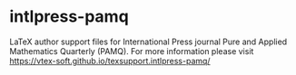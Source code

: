 # intlpress-pamq
LaTeX author support files for International Press journal Pure and Applied Mathematics Quarterly (PAMQ). For more information please visit https://vtex-soft.github.io/texsupport.intlpress-pamq/
